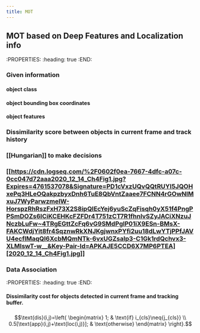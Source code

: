 ```yaml
---
title: MOT
---
```


## MOT based on Deep Features and Localization info
:PROPERTIES:
:heading: true
:END:
### Given information
#### object class
#### object bounding box coordinates
#### object features
### Dissimilarity score between objects in current frame and track history
### [[Hungarian]] to make decisions
### [[https://cdn.logseq.com/%2F0602f0ea-7667-4dfc-a07c-0cc047d72aaa2020_12_14_Ch4Fig1.jpg?Expires=4761537078&Signature=PD1cVxzUQvQQtRUYI5JQOHxePq3HLeOQakpzbyxDnh6TuE8QbVntZaaee7FCNN4rGOwNlMxuJ7WyParwzmeIW-HorspzRhRszFxH73X2S8ipQIEcYej6yuScZqFisqh0yX51f4PngPPSmDOZs6ICiKCEHKcFZFDr4T751zCT7R1fhnlvSZyJACiXNzuJNczbLuFw~4TRgEGttZcFq6vG9SMdPglP01iX9ESn-BMsX-FAKCWdjYit8fr4SqznwRkXNJKgjwnxPYfi2uu18dLwYTjPPfJAVU4ecfIMaqQI6XcbMQmNTk-6vxUGZsaIp3-C1Gk1rdQchvx3-XLMIswT-w__&Key-Pair-Id=APKAJE5CCD6X7MP6PTEA][2020_12_14_Ch4Fig1.jpg]]
### Data Association
:PROPERTIES:
:heading: true
:END:
#### Dissimilarity cost for objects detected in current frame and tracking buffer.
#####
$$\text{dis}(i,j)=\left{ \begin{matrix} 1; & \text{if} i_{cls}\neq{j_{cls}} \\ 0.5[\text{app}(i,j)+\text{loc(i,j)}]; & \text{otherwise} \end{matrix} \right}.$$
#####
